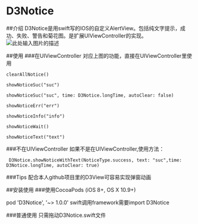 # D3Notice

##介绍
D3Notice是用swift写的IOS的自定义AlertView。包括纯文字提示，成功、失败、警告和菊花图。是扩展UIViewController的实现。  
![此处输入图片的描述][1]


  [1]: http://7vzpd0.com1.z0.glb.clouddn.com/111.gif  
  
  
##使用
###在UIViewController
对应上图的功能，直接在UIViewController里使用

    clearAllNotice()

    showNoticeSuc("suc")

    showNoticeSuc("suc", time: D3Notice.longTime, autoClear: false)

    showNoticeErr("err")

    showNoticeInfo("info")

    showNoticeWait()

    showNoticeText("text")
    
###不在UIViewController
如果不是在UIViewController,使用方法：

     D3Notice.showNoticeWithText(NoticeType.success, text: "suc",time: D3Notice.longTime, autoClear: true)
     
###Tips
配合本人github项目里的D3View可容易实现弹窗动画

     
##安装使用
###使用CocoaPods (iOS 8+, OS X 10.9+)

pod 'D3Notice', '~> 1.0.0'
swift调用framework需要import D3Notice

###普通使用
只需拖动D3Notice.swift文件
